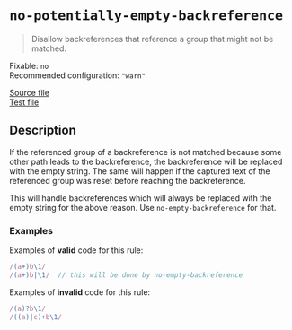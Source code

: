 # `no-potentially-empty-backreference`

> Disallow backreferences that reference a group that might not be matched.

Fixable: `no` <br> Recommended configuration: `"warn"`

<!-- prettier-ignore -->
[Source file](https://github.com/RunDevelopment/eslint-plugin-clean-regex/blob/master/lib/rules/no-potentially-empty-backreference.js) <br> [Test file](https://github.com/RunDevelopment/eslint-plugin-clean-regex/blob/master/tests/lib/rules/no-potentially-empty-backreference.js)

## Description

If the referenced group of a backreference is not matched because some other
path leads to the backreference, the backreference will be replaced with the
empty string. The same will happen if the captured text of the referenced group
was reset before reaching the backreference.

This will handle backreferences which will always be replaced with the empty
string for the above reason. Use `no-empty-backreference` for that.

### Examples

Examples of **valid** code for this rule:

<!-- prettier-ignore -->
```js
/(a+)b\1/
/(a+)b|\1/  // this will be done by no-empty-backreference
```

Examples of **invalid** code for this rule:

<!-- prettier-ignore -->
```js
/(a)?b\1/
/((a)|c)+b\1/
```
